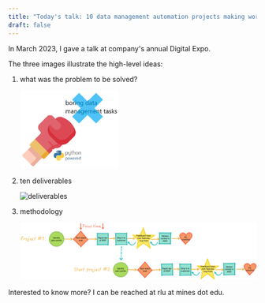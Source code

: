 ```yaml
---
title: "Today's talk: 10 data management automation projects making work faster, safer and stronger"
draft: false
---
```


In March 2023, I gave a talk at company's annual Digital Expo.

The three images illustrate the high-level ideas:

1. what was the problem to be solved?

   <img alt="pain point" src="https://github.com/lrnilingy/lrnilingy.github.io/blob/main/content/projects/img/automation.png?raw=true" title="pain point" width="200"/>
   
2. ten deliverables

   <img alt="deliverables" src="/static/deliverables.png" title="deliverables" width="400"/>
   
3. methodology

   <img alt="methodology_flow" src="img/methodology_flow.png" title="methodology_flow" width="500"/>

Interested to know more? I can be reached at rlu at mines dot edu.
